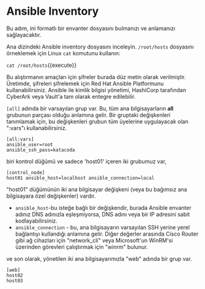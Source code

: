 # Ansible Inventory

Bu adım, ini formatlı bir envanter dosyasını bulmanızı ve anlamanızı sağlayacaktır.

Ana dizindeki Ansible inventory dosyasını inceleyin. `/root/hosts` dosyasını örneklemek için Linux `cat` komutunu kullanın:

`cat /root/hosts`{{execute}}

Bu alıştırmanın amaçları için şifreler burada düz metin olarak verilmiştir. Üretimde, şifreleri şifrelemek için Red Hat Ansible Platformunu kullanabilirsiniz. Ansible ile kimlik bilgisi yönetimi, HashiCorp tarafından CyberArk veya Vault'a tam olarak entegre edilebilir.

`[all]` adında bir varsayılan grup var. Bu, tüm ana bilgisayarların **all** grubunun parçası olduğu anlamına gelir. Bir gruptaki değişkenleri tanımlamak için, bu değişkenleri grubun tüm üyelerine uygulayacak olan ":vars"ı kullanabilirsiniz.

```
[all:vars]
ansible_user=root
ansible_ssh_pass=katacoda
```
biri kontrol düğümü ve sadece 'host01' içeren iki grubumuz var,
```
[control_node]
host01 ansible_host=localhost ansible_connection=local
```

"host01" düğümünün iki ana bilgisayar değişkeni (veya bu bağımsız ana bilgisayara özel değişkenler) vardır.

- `ansible_host`-bu isteğe bağlı bir değişkendir, burada Ansible envanter adınız DNS adınızla eşleşmiyorsa, DNS adını veya bir IP adresini sabit kodlayabilirsiniz.
- `ansible_connection` - bu, ana bilgisayarın varsayılan SSH yerine yerel bağlantıyı kullandığı anlamına gelir. Diğer değerler arasında Cisco Router gibi ağ cihazları için "network_cli" veya Microsoft'un WinRM'si üzerinden görevleri çalıştırmak için "winrm" bulunur.

ve son olarak, yönetilen iki ana bilgisayarımızla "web" adında bir grup var.

```
[web]
host02
host03
```
